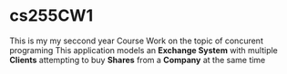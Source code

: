 # cs255CW1
This is my my seccond year Course Work on the topic of concurent programing
This application models an **Exchange System** with multiple **Clients** attempting to buy **Shares** from a **Company** at the same time 
